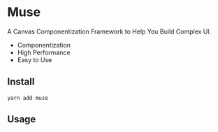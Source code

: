 # Muse

A Canvas Componentization Framework to Help You Build Complex UI.

- Componentization
- High Performance
- Easy to Use

## Install

```shell
yarn add muse
```

## Usage

